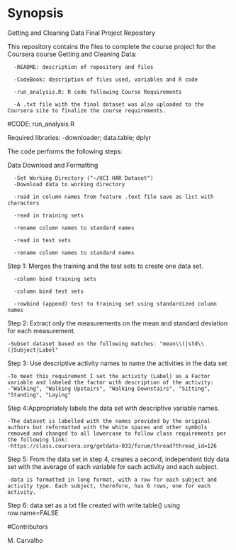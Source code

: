 # Synopsis
Getting and Cleaning Data Final Project Repository

  This repository contains the files to complete the course project for the Coursera course Getting and Cleaning Data:
  
      -README: description of repository and files
      
      -CodeBook: description of files used, variables and R code
      
      -run_analysis.R: R code following Course Requirements
    
      -A .txt file with the final dataset was also uploaded to the Coursera site to finalize the course requirements. 

#CODE: run_analysis.R
  
  Required libraries: 
      -downloader; data.table; dplyr
  
  The code performs the following steps:
  
  Data Download and Formatting

      -Set Working Directory ("~/UCI HAR Dataset")
      -Download data to working directory
      
      -read in column names from feature .text file save as list with characters
      
      -read in training sets
      
      -rename column names to standard names
      
      -read in test sets
      
      -rename column names to standard names

Step 1: Merges the training and the test sets to create one data set.

      -column bind training sets
      
      -column bind test sets
      
      -rowbind (append) test to training set using standardized column names

Step 2: Extract only the measurements on the mean and standard deviation for each measurement. 

    -Subset dataset based on the following matches: "mean\\(|std\\(|Subject|Label"

Step 3: Use descriptive activity names to name the activities in the data set

    -To meet this requirement I set the activity (Label) as a Factor variable and labeled the factor with description of the activity:   
    -"Walking", "Walking Upstairs", "Walking Downstairs", "Sitting", "Standing", "Laying"

Step 4:Appropriately labels the data set with descriptive variable names. 

    -The dataset is labelled with the names provided by the original authors but reformatted with the white spaces and other symbols removed and changed to all lowercase to follow class requirements per the following link:
    -https://class.coursera.org/getdata-033/forum/thread?thread_id=126

Step 5: From the data set in step 4, creates a second, independent tidy data set with the average of each variable for each activity and each subject.

    -data is formatted in long format, with a row for each subject and activity type. Each subject, therefore, has 6 rows, one for each activity.

Step 6: data set as a txt file created with write.table() using row.name=FALSE

#Contributors

M. Carvalho

